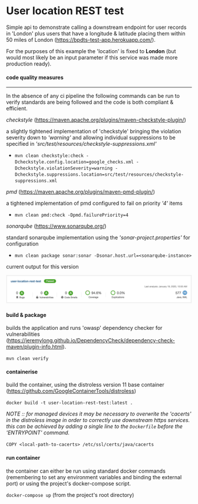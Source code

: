 # User location REST test

Simple api to demonstrate calling a downstream endpoint for user records in 'London' plus users that have a longitude & latitude placing them within 50 miles of London (https://bpdts-test-app.herokuapp.com/).

For the purposes of this example the 'location' is fixed to **London** (but would most likely be an input parameter if this service was made more production ready).

#### code quality measures
<hr>

In the absence of any ci pipeline the following commands can be run to verify standards are being followed and the code is both compliant & efficient.

_checkstyle_ (https://maven.apache.org/plugins/maven-checkstyle-plugin/)

a slightly tightened implementation of 'checkstyle' bringing the violation severity down to _'warning'_ and allowing individual suppressions to be specified in _'src/test/resources/checkstyle-suppressions.xml'_

* `mvn clean checkstyle:check -Dcheckstyle.config.location=google_checks.xml -Dcheckstyle.violationSeverity=warning -Dcheckstyle.suppressions.location=src/test/resources/checkstyle-suppressions.xml`

_pmd_ (https://maven.apache.org/plugins/maven-pmd-plugin/)

a tightened implementation of pmd configured to fail on priority _'4'_ items

* `mvn clean pmd:check -Dpmd.failurePriority=4`

_sonarqube_ (https://www.sonarqube.org/)

standard sonarqube implementation using the _'sonar-project.properties'_ for configuration

* `mvn clean package sonar:sonar -Dsonar.host.url=<sonarqube-instance>`

current output for this version

![sonarqube output for this version](src/test/resources/sonarqube-output.png)

#### build & package

builds the application and runs 'owasp' dependency checker for vulnerabilities (https://jeremylong.github.io/DependencyCheck/dependency-check-maven/plugin-info.html).

```mvn clean verify```

#### containerise

build the container, using the distroless version 11 base container (https://github.com/GoogleContainerTools/distroless)

`docker build -t user-location-rest-test:latest .`

_NOTE :: for managed devices it may be necessary to overwrite the 'cacerts' in the distroless image in order to correctly use downstream https services.  this can be achieved by adding a single line to the `Dockerfile` before the 'ENTRYPOINT' command._

`COPY <local-path-to-cacerts> /etc/ssl/certs/java/cacerts`

#### run container

the container can either be run using standard docker commands (remembering to set any environment variables and binding the external port) or using the project's docker-compose script.

`docker-compose up` (from the project's root directory)
